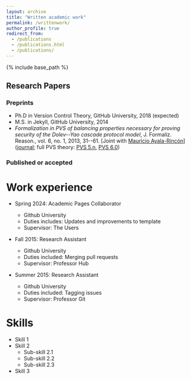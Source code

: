```yaml
---
layout: archive
title: "Written academic work"
permalink: /writtenwork/
author_profile: true
redirect_from:
  - /publications
  - /publications.html
  - /publications/
---
```

{% include base_path %}

Research Papers
------
### Preprints
* Ph.D in <i class="ai ai-open-acess"></i> Version Control Theory, GitHub University, 2018 (expected)
* M.S. in Jekyll, GitHub University, 2014
* _Formalization in PVS of balancing properties necessary for proving security of the Dolev--Yao cascade protocol model_, J. Formaliz. Reason., vol. 6, no. 1, 2013, 31--61. \[Joint with [Maurício Ayala-Rincón](http://www.mat.unb.br/ayala/)\] ([<i class="ai ai-open-acess"></i>journal](http://dx.doi.org/10.6092/issn.1972-5787/3720); full PVS theory: [PVS 5.n](http://www.mat.unb.br/ayala/DY_Full_Theory.tgz), [PVS 6.0](http://www.mat.unb.br/ayala/DY_Full_TheoryPVS6.tgz))

### Published or accepted

Work experience
======
* Spring 2024: Academic Pages Collaborator
  * Github University
  * Duties includes: Updates and improvements to template
  * Supervisor: The Users

* Fall 2015: Research Assistant
  * Github University
  * Duties included: Merging pull requests
  * Supervisor: Professor Hub

* Summer 2015: Research Assistant
  * Github University
  * Duties included: Tagging issues
  * Supervisor: Professor Git
  
Skills
======
* Skill 1
* Skill 2
  * Sub-skill 2.1
  * Sub-skill 2.2
  * Sub-skill 2.3
* Skill 3

